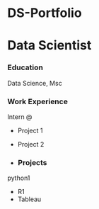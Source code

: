 # DS-Portfolio
# Data Scientist

### Education
Data Science, Msc

### Work Experience
Intern @
- Project 1
- Project 2

- ### Projects
python1
- R1
- Tableau
